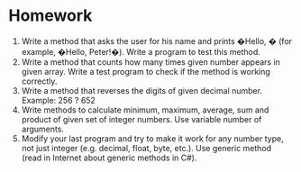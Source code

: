# Homework

1. Write a method that asks the user for his name and prints �Hello, <name>� (for example, �Hello, Peter!�). 
Write a program to test this method.
2. Write a method that counts how many times given number appears in given array. 
Write a test program to check if the method is working correctly.
3. Write a method that reverses the digits of given decimal number. Example: 256 ? 652
4. Write methods to calculate minimum, maximum, average, sum and product of given set of integer numbers. 
Use variable number of arguments.
5. Modify your last program and try to make it work for any number type, not just integer 
(e.g. decimal, float, byte, etc.). Use generic method (read in Internet about generic methods in C#).
